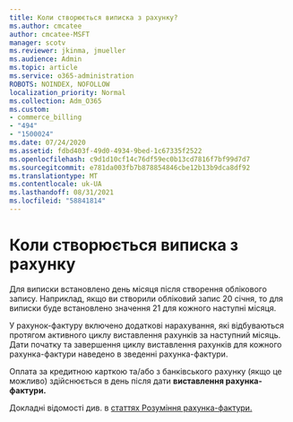 ```yaml
---
title: Коли створюється виписка з рахунку?
ms.author: cmcatee
author: cmcatee-MSFT
manager: scotv
ms.reviewer: jkinma, jmueller
ms.audience: Admin
ms.topic: article
ms.service: o365-administration
ROBOTS: NOINDEX, NOFOLLOW
localization_priority: Normal
ms.collection: Adm_O365
ms.custom:
- commerce_billing
- "494"
- "1500024"
ms.date: 07/24/2020
ms.assetid: fdbd403f-49d0-4934-9bed-1c67335f2522
ms.openlocfilehash: c9d1d10cf14c76df59ec0b13cd7816f7bf99d7d7
ms.sourcegitcommit: e781da003fb7b878854846cbe12b13b9dca8df92
ms.translationtype: MT
ms.contentlocale: uk-UA
ms.lasthandoff: 08/31/2021
ms.locfileid: "58841814"
---
```

# <a name="when-is-the-billing-statement-generated"></a>Коли створюється виписка з рахунку

Для виписки встановлено день місяця після створення облікового запису. Наприклад, якщо ви створили обліковий запис 20 січня, то для виписки буде встановлено значення 21 для кожного наступні місяця.

У рахунок-фактуру включено додаткові нарахування, які відбуваються протягом активного циклу виставлення рахунків за наступний місяць. Дати початку та завершення циклу виставлення рахунків  для кожного рахунка-фактури наведено в зведенні рахунка-фактури.

Оплата за кредитною карткою та/або з банківського рахунку (якщо це можливо) здійснюється в день після дати **виставлення рахунка-фактури.**
  
Докладні відомості див. в [статтях Розуміння рахунка-фактури.](https://docs.microsoft.com/microsoft-365/commerce/billing-and-payments/understand-your-invoice2)